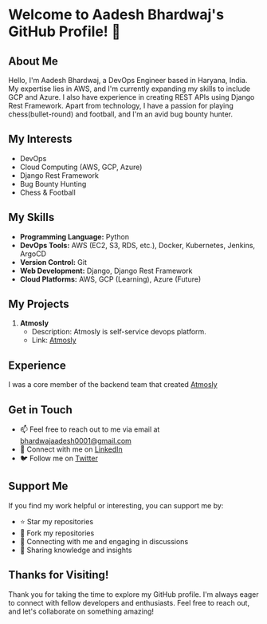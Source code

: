 # Welcome to Aadesh Bhardwaj's GitHub Profile! 👋

## About Me

Hello, I'm Aadesh Bhardwaj, a DevOps Engineer based in Haryana, India. My expertise lies in AWS, and I'm currently expanding my skills to include GCP and Azure. I also have experience in creating REST APIs using Django Rest Framework. Apart from technology, I have a passion for playing chess(bullet-round) and football, and I'm an avid bug bounty hunter.

## My Interests

- DevOps
- Cloud Computing (AWS, GCP, Azure)
- Django Rest Framework
- Bug Bounty Hunting
- Chess & Football

## My Skills

- **Programming Language:** Python
- **DevOps Tools:** AWS (EC2, S3, RDS, etc.), Docker, Kubernetes, Jenkins, ArgoCD
- **Version Control:** Git
- **Web Development:** Django, Django Rest Framework
- **Cloud Platforms:** AWS, GCP (Learning), Azure (Future)

## My Projects

1. **Atmosly**
   - Description: Atmosly is self-service devops platform.
   - Link: [Atmosly](https://www.atmosly.com)

## Experience

I was a core member of the backend team that created [Atmosly](https://www.atmosly.com)

## Get in Touch

- 📫 Feel free to reach out to me via email at bhardwajaadesh0001@gmail.com
- 💬 Connect with me on [LinkedIn](https://www.linkedin.com/in/aadeshbhardwaj/)
- 🐦 Follow me on [Twitter](https://twitter.com/aadesh_bhardwaj)

## Support Me

If you find my work helpful or interesting, you can support me by:

- ⭐️ Star my repositories
- 🔄 Fork my repositories
- 💬 Connecting with me and engaging in discussions
- 🙌 Sharing knowledge and insights

## Thanks for Visiting!

Thank you for taking the time to explore my GitHub profile. I'm always eager to connect with fellow developers and enthusiasts. Feel free to reach out, and let's collaborate on something amazing!
